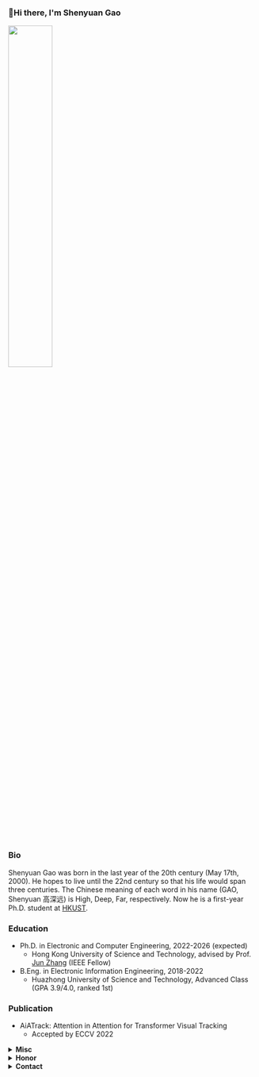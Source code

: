 ###  :wave:Hi there, I'm Shenyuan Gao

<a href='https://skyline.github.com/Little-Podi/'><img align='center' width='42%' src='https://github-readme-stats.vercel.app/api?username=Little-Podi&show_icons=true&theme=graywhite'></a>

### Bio

Shenyuan Gao was born in the last year of the 20th century (May 17th, 2000). He hopes to live until the 22nd century so that his life would span three centuries. The Chinese meaning of each word in his name (GAO, Shenyuan 高深远) is High, Deep, Far, respectively. Now he is a first-year Ph.D. student at [HKUST](https://hkust.edu.hk/).

### Education

- Ph.D. in Electronic and Computer Engineering, 2022-2026 (expected)
  - Hong Kong University of Science and Technology, advised by Prof. [Jun Zhang](https://eejzhang.people.ust.hk/) (IEEE Fellow)
- B.Eng. in Electronic Information Engineering, 2018-2022
  - Huazhong University of Science and Technology, Advanced Class (GPA 3.9/4.0, ranked 1st)

### Publication

- AiATrack: Attention in Attention for Transformer Visual Tracking
  - Accepted by ECCV 2022

<details>
    <summary><b>Misc</b></summary>
    <ul>
        <li>Favourite Song: <a href='https://www.youtube.com/watch?v=kWy-ewDWixs' target='_blank'>Childhood Dreams</a></li>
        <li>Favourite Comics: <a href='https://en.wikipedia.org/wiki/One_Piece' target='_blank'>One Piece</a></li>
        <li>Favourite TV Series: <a href='https://en.wikipedia.org/wiki/The_Advisors_Alliance' target='_blank'>The Advisors Alliance</a></li>
    </ul>
</details>
<details>
    <summary><b>Honor</b></summary>
    <ul>
        <li><a href='https://fytgs.hkust.edu.hk/admissions/Admission-to-Hong-Kong-Campus/submitting-an-application/scholarships-and-fees#redbird' target='_blank'>RedBird PhD Scholarship</a></li>
        <li><a href='https://fytgs.hkust.edu.hk/admissions/Admission-to-Hong-Kong-Campus/submitting-an-application/scholarships-and-fees#pgs' target='_blank'>Postgraduate Scholarship</a></li>
        <li>Outstanding Graduate</li>
        <li>Outstanding Graduation Thesis</li>
        <li>Outstanding Undergraduate in Terms of Academic Performance</li>
        <li>National Scholarship</li>
    </ul>
</details>
<details>
    <summary><b>Contact</b></summary>
    <ul>
        <li>Mail: <a href='mailto:sygao@connect.ust.hk' target='_blank'>sygao@connect.ust.hk</a>, <a href='mailto:shenyuangao@gmail.com' target='_blank'>shenyuangao@gmail.com</a></li>
        <li>WeChat: <a href='https://gsy00517.github.io/about/index/Wechat.JPG' target='_blank'>gsycm0517</a></li>
        <li>QQ: <a href='https://gsy00517.github.io/about/index/QQ.JPG' target='_blank'>917547962</a></li>
    </ul>
</details>
